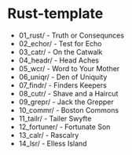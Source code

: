# Rust-template

+ 01_rust/ - Truth or Consequnces
+ 02_echor/ - Test for Echo
+ 03_catr/ - On the Catwalk
+ 04_headr/ - Head Aches
+ 05_wcr/ - Word to Your Mother
+ 06_uniqr/ - Den of Uniquity
+ 07_findr/ - Finders Keepers
+ 08_cutr/ - Shave and a Haircut
+ 09_grepr/ - Jack the Grepper
+ 10_commr/ - Boston Commons
+ 11_tailr/ - Tailer Swyfte
+ 12_fortuner/ - Fortunate Son
+ 13_calr/ - Rascalry 
+ 14_lsr/ - Elless Island
